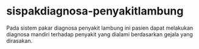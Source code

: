 # sispakdiagnosa-penyakitlambung
Pada sistem pakar diagnosa penyakit lambung ini pasien dapat melakukan diagnosa mandiri terhadap penyakit yang dialami berdasarkan gejala yang dirasakan.
